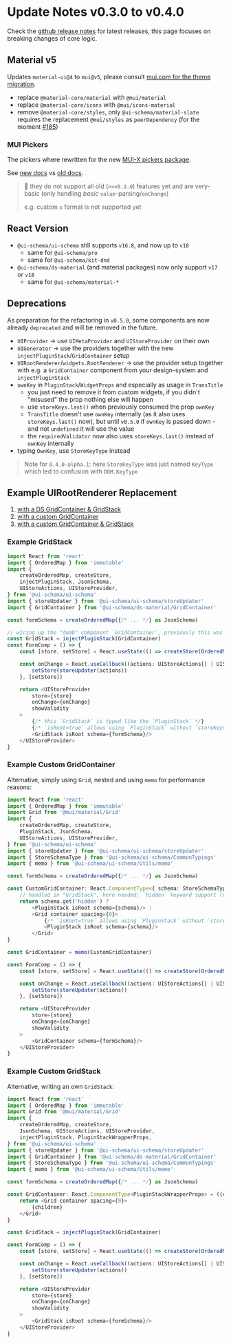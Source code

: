 # Update Notes v0.3.0 to v0.4.0

Check the [github release notes](https://github.com/ui-schema/ui-schema/releases) for latest releases, this page focuses on breaking changes of core logic.

## Material v5

Updates `material-ui@4` to `mui@v5`, please consult [mui.com for the theme migration](https://mui.com/material-ui/guides/migration-v4).

- replace `@material-core/material` with `@mui/material`
- replace `@material-core/icons` with `@mui/icons-material`
- remove `@material-core/styles`, only `@ui-schema/material-slate` requires the replacement `@mui/styles` as `peerDependency` (for the moment [#185](https://github.com/ui-schema/ui-schema/issues/185))

### MUI Pickers

The pickers where rewritten for the new [MUI-X pickers package](https://mui.com/x/react-date-pickers/getting-started/).

See [new docs](/docs/material-pickers/Overview) vs [old docs](/docs/widgets/DateTimePickers).

> 🚧 they do not support all old (`<=v0.3.0`) features yet and are very-basic (only handling *basic* `value`-parsing/`onChange`)
>
> e.g. custom `x` format is not supported yet

## React Version

- `@ui-schema/ui-schema` still supports `v16.8`, and now up to `v18`
    - same for `@ui-schema/pro`
    - same for `@ui-schema/kit-dnd`
- `@ui-schema/ds-material` (and material packages) now only support `v17` or `v18`
    - same for `@ui-schema/material-*`

## Deprecations

As preparation for the refactoring in `v0.5.0`, some components are now already `deprecated` and will be removed in the future.

- `UIProvider` -> use `UIMetaProvider` and `UIStoreProvider` on their own
- `UIGenerator` -> use the providers together with the new `injectPluginStack`/`GridContainer` setup
- `UIRootRenderer`/`widgets.RootRenderer` -> use the provider setup together with e.g. a `GridContainer` component from your design-system and `injectPluginStack`
- `ownKey` in `PluginStack`/`WidgetProps` and especially as usage in `TransTitle`
    - you just need to remove it from custom widgets, if you didn't "misused" the prop nothing else will happen
    - use `storeKeys.last()` when previously consumed the prop `ownKey`
    - `TransTitle` doesn't use `ownKey` internally (as it also uses `storeKeys.last()` now), but until `v0.5.0` if `ownKey` is passed down - and not `undefined` it will use the value
    - the `requiredValidator` now also uses `storeKeys.last()` instead of `ownKey` internally
- typing `OwnKey`, use `StoreKeyType` instead

> Note for `0.4.0-alpha.1`: here `StoreKeyType` was just named `KeyType` which led to confusion with `DOM.KeyType`

## Example UIRootRenderer Replacement

1. [with a DS GridContainer & GridStack](#example-gridstack)
2. [with a custom GridContainer](#example-custom-gridcontainer)
3. [with a custom GridContainer & GridStack](#example-custom-gridstack)

### Example GridStack

```typescript jsx
import React from 'react'
import { OrderedMap } from 'immutable'
import {
    createOrderedMap, createStore,
    injectPluginStack, JsonSchema,
    UIStoreActions, UIStoreProvider,
} from '@ui-schema/ui-schema'
import { storeUpdater } from '@ui-schema/ui-schema/storeUpdater'
import { GridContainer } from '@ui-schema/ds-material/GridContainer'

const formSchema = createOrderedMap({/* ... */} as JsonSchema)

// wiring up the "dumb" component `GridContainer`, previously this was done inside `UIRootRenderer`
const GridStack = injectPluginStack(GridContainer)
const FormComp = () => {
    const [store, setStore] = React.useState(() => createStore(OrderedMap()))

    const onChange = React.useCallback((actions: UIStoreActions[] | UIStoreActions) => {
        setStore(storeUpdater(actions))
    }, [setStore])

    return <UIStoreProvider
        store={store}
        onChange={onChange}
        showValidity
    >
        {/* this `GridStack` is typed like the `PluginStack` */}
        {/* `isRoot=true` allows using `PluginStack` without `storeKeys`/`parentSchema` */}
        <GridStack isRoot schema={formSchema}/>
    </UIStoreProvider>
}
```

### Example Custom GridContainer

Alternative, simply using `Grid`, nested and using `memo` for performance reasons:

```typescript jsx
import React from 'react'
import { OrderedMap } from 'immutable'
import Grid from '@mui/material/Grid'
import {
    createOrderedMap, createStore,
    PluginStack, JsonSchema,
    UIStoreActions, UIStoreProvider,
} from '@ui-schema/ui-schema'
import { storeUpdater } from '@ui-schema/ui-schema/storeUpdater'
import { StoreSchemaType } from '@ui-schema/ui-schema/CommonTypings'
import { memo } from '@ui-schema/ui-schema/Utils/memo'

const formSchema = createOrderedMap({/* ... */} as JsonSchema)

const CustomGridContainer: React.ComponentType<{ schema: StoreSchemaType }> = ({schema}) => {
    // handled in "GridStack", here needed: `hidden` keyword support (not rendering any HTML)
    return schema.get('hidden') ?
        <PluginStack isRoot schema={schema}/> :
        <Grid container spacing={0}>
            {/* `isRoot=true` allows using `PluginStack` without `storeKeys`/`parentSchema` */}
            <PluginStack isRoot schema={schema}/>
        </Grid>
}

const GridContainer = memo(CustomGridContainer)

const FormComp = () => {
    const [store, setStore] = React.useState(() => createStore(OrderedMap()))

    const onChange = React.useCallback((actions: UIStoreActions[] | UIStoreActions) => {
        setStore(storeUpdater(actions))
    }, [setStore])

    return <UIStoreProvider
        store={store}
        onChange={onChange}
        showValidity
    >
        <GridContainer schema={formSchema}/>
    </UIStoreProvider>
}
```

### Example Custom GridStack

Alternative, writing an own `GridStack`:

```typescript jsx
import React from 'react'
import { OrderedMap } from 'immutable'
import Grid from '@mui/material/Grid'
import {
    createOrderedMap, createStore,
    JsonSchema, UIStoreActions, UIStoreProvider,
    injectPluginStack, PluginStackWrapperProps,
} from '@ui-schema/ui-schema'
import { storeUpdater } from '@ui-schema/ui-schema/storeUpdater'
import { GridContainer } from '@ui-schema/ds-material/GridContainer'
import { StoreSchemaType } from '@ui-schema/ui-schema/CommonTypings'
import { memo } from '@ui-schema/ui-schema/Utils/memo'

const formSchema = createOrderedMap({/* ... */} as JsonSchema)

const GridContainer: React.ComponentType<PluginStackWrapperProps> = ({children}) => {
    return <Grid container spacing={0}>
        {children}
    </Grid>
}

const GridStack = injectPluginStack(GridContainer)

const FormComp = () => {
    const [store, setStore] = React.useState(() => createStore(OrderedMap()))

    const onChange = React.useCallback((actions: UIStoreActions[] | UIStoreActions) => {
        setStore(storeUpdater(actions))
    }, [setStore])

    return <UIStoreProvider
        store={store}
        onChange={onChange}
        showValidity
    >
        <GridStack isRoot schema={formSchema}/>
    </UIStoreProvider>
}
```
